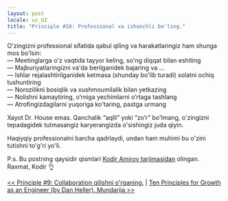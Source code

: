 ```yaml
---
layout: post
locale: uz_UZ
title: "Principle #10: Professional va ishonchli bo'ling."
---
```


O'zingizni professional sifatida qabul qiling va harakatlaringiz ham shunga mos bo'lsin:\
— Meetinglarga o'z vaqtida tayyor keling, so'ng diqqat bilan eshiting\
— Majburiyatlaringizni va'da berilganidek bajaring va …\
— Ishlar rejalashtirilganidek ketmasa (shunday bo'lib turadi) xolatni ochiq tushuntiring\
— Norozilikni bosiqlik va xushmoumilalik bilan yetkazing\
— Nolishni kamaytiring, o’rniga yechimlarni o’rtaga tashlang\
— Atrofingizdagilarni yuqoriga ko'taring, pastga urmang

Xayot Dr. House emas. Qanchalik “aqlli” yoki “zo’r” bo'lmang, o'zingizni tepadagidek tutmasangiz karyerangizda o'sishingiz juda qiyin.

Haqiyqiy professionalni barcha qadrlaydi, undan ham muhimi bu o'zini tutishni to'g'ri yo'li.

P.s. Bu postning qaysidir qismlari [Kodir Amirov tarjimasidan](https://t.me/vovopapcom/479?comment=6105) olingan. Raxmat, Kodir 👌

[<< Principle #9: Collaboration qilishni o'rganing.](/2024/02/07/principle-9-collaboration.html) | [Ten Principles for Growth as an Engineer (by Dan Heller). Mundarija >>](/2024/01/24/ten-principles-intro.html) 